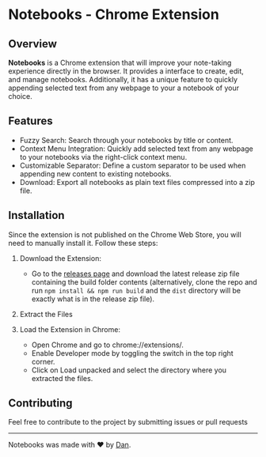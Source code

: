 # Notebooks - Chrome Extension

## Overview

**Notebooks** is a Chrome extension that will improve your note-taking experience directly in the browser. It provides a interface to create, edit, and manage notebooks. Additionally, it has a unique feature to quickly appending selected text from any webpage to your a notebook of your choice.

## Features

- Fuzzy Search: Search through your notebooks by title or content.
- Context Menu Integration: Quickly add selected text from any webpage to your notebooks via the right-click context menu.
- Customizable Separator: Define a custom separator to be used when appending new content to existing notebooks.
- Download: Export all notebooks as plain text files compressed into a zip file.

## Installation

Since the extension is not published on the Chrome Web Store, you will need to manually install it. Follow these steps:

1. Download the Extension:

   - Go to the [releases page](https://github.com/zzDanDanzz/dans-notetaker-extension/releases) and download the latest release zip file containing the build folder contents (alternatively, clone the repo and run `npm install && npm run build` and the `dist` directory will be exactly what is in the release zip file).

2. Extract the Files

3. Load the Extension in Chrome:
   - Open Chrome and go to chrome://extensions/.
   - Enable Developer mode by toggling the switch in the top right corner.
   - Click on Load unpacked and select the directory where you extracted the files.

## Contributing

Feel free to contribute to the project by submitting issues or pull requests

---

Notebooks was made with ❤️ by [Dan](https://github.com/zzDanDanzz).
